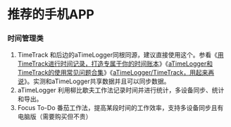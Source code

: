 # 推荐的手机APP

### 时间管理类

1. TimeTrack 和后边的aTimeLogger同根同源，建议直接使用这个。参看《[用TimeTrack进行时间记录，打造专属于你的时间账本](https://sspai.com/post/56240)》《[aTimeLogger和TimeTrack的使用常见问题合集](https://www.douban.com/note/740829569/)》《[aTimeLogger/TimeTrack，用起来再说](https://zhuanlan.zhihu.com/p/112223659)》。实测和aTimeLogger共享数据并且可以同步数据。
2. aTimeLogger 利用柳比歇夫工作法记录时间并进行统计，多设备同步、统计和导出。
3. Focus To-Do 番茄工作法，提高某段时间的工作效率，支持多设备同步且有电脑版（需要购买但不贵）

